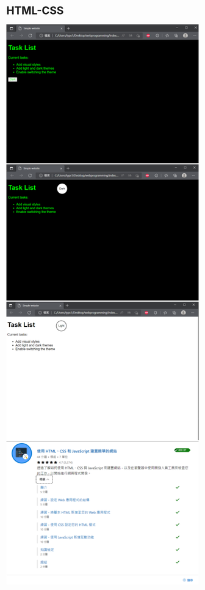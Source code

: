 # HTML-CSS
![PICTURE](https://github.com/victor0520/HTML-CSS/blob/main/images/1.png)
![PICTURE](https://github.com/victor0520/HTML-CSS/blob/main/images/2.png)
![PICTURE](https://github.com/victor0520/HTML-CSS/blob/main/images/3.png)
![PICTURE](https://github.com/victor0520/HTML-CSS/blob/main/images/4.png)